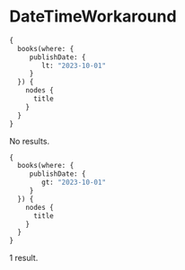 # DateTimeWorkaround

```graphql
{
  books(where: {
     publishDate: {
        lt: "2023-10-01"
     }
  }) {
    nodes {
      title
    }
  }
}
```

No results.

```graphql
{
  books(where: {
     publishDate: {
        gt: "2023-10-01"
     }
  }) {
    nodes {
      title
    }
  }
}
```

1 result.

